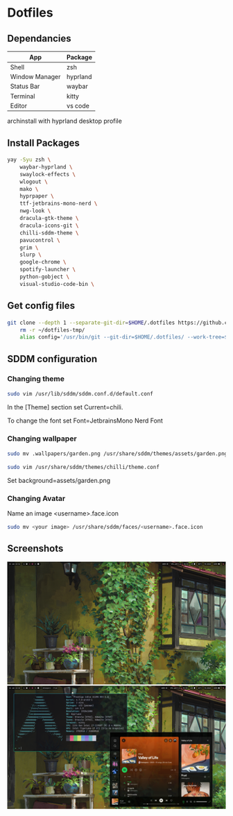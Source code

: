 # Dotfiles

## Dependancies

| App            | Package  |
| -------------- | -------- |
| Shell          | zsh      |
| Window Manager | hyprland |
| Status Bar     | waybar   |
| Terminal       | kitty    |
| Editor         | vs code  |

archinstall with hyprland desktop profile

## Install Packages

```bash
yay -Syu zsh \
    waybar-hyprland \
    swaylock-effects \
    wlogout \
    mako \
    hyprpaper \
    ttf-jetbrains-mono-nerd \
    nwg-look \
    dracula-gtk-theme \
    dracula-icons-git \
    chilli-sddm-theme \
    pavucontrol \
    grim \
    slurp \
    google-chrome \
    spotify-launcher \
    python-gobject \
    visual-studio-code-bin \
```

## Get config files

```bash
git clone --depth 1 --separate-git-dir=$HOME/.dotfiles https://github.com/martinbartolo/dotfiles.git $HOME/dotfiles-tmp
    rm -r ~/dotfiles-tmp/
    alias config='/usr/bin/git --git-dir=$HOME/.dotfiles/ --work-tree=$HOME'
```

## SDDM configuration

### Changing theme

```bash
sudo vim /usr/lib/sddm/sddm.conf.d/default.conf
```

In the [Theme] section set Current=chili.

To change the font set Font=JetbrainsMono Nerd Font

### Changing wallpaper

```bash
sudo mv .wallpapers/garden.png /usr/share/sddm/themes/assets/garden.png
```

```bash
sudo vim /usr/share/sddm/themes/chilli/theme.conf
```

Set background=assets/garden.png

### Changing Avatar

Name an image \<username\>.face.icon

```bash
sudo mv <your image> /usr/share/sddm/faces/<username>.face.icon
```

## Screenshots

![Wallpaper](.screenshots/screenshot-2024-01-22-22:41:13.png)
![Showcase](.screenshots/screenshot-2024-01-22-22:40:45.png)
